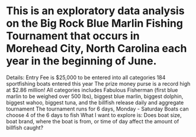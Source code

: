 # This is an exploratory data analysis on the Big Rock Blue Marlin Fishing Tournament that occurs in Morehead City, North Carolina each year in the beginning of June.
Details:
Entry Fee is $25,000 to be entered into all categories
184 sportfishing boats entered this year
The prize money purse is a record high at $2.86 million!
All categories includes Fabulous Fisherman (first blue marlin to be weighed over 500 lbs), biggest blue marlin, biggest dolphin, biggest wahoo, biggest tuna, and the billfish release daily and aggregate tournament
The tournament runs for 6 days, Monday - Saturday
Boats can choose 4 of the 6 days to fish
What I want to explore is:
Does boat size, boat brand, where the boat is from, or time of day affect the amount of billfish caught?
